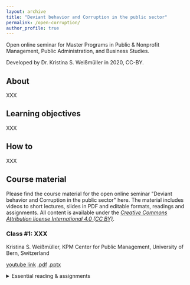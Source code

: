 ```yaml
---
layout: archive
title: "Deviant behavior and Corruption in the public sector"
permalink: /open-corruption/
author_profile: true
---
```


Open online seminar for Master Programs in Public & Nonprofit Management, Public Administration, and Business Studies. 

Developed by Dr. Kristina S. Weißmüller in 2020, CC-BY.



About
--------

XXX

Learning objectives
--------

XXX

How to
--------

XXX

Course material
--------

Please find the course material for the open online seminar "Deviant behavior and Corruption in the public sector" here. The material includes videos to short lectures, slides in PDF and editable formats, readings and assignments. All content is available under the *[Creative Commons Attribution license International 4.0 (CC BY)](https://www.wiwiss.fu-berlin.de/forschung/organized-creativity/index.html)*. 

### Class #1: **XXX**

Kristina S. Weißmüller, KPM Center for Public Management, University of Bern, Switzerland

[youtube link](https://xxx.com)
[.pdf](https://xxx.com)
[.pptx](https://xxx.com)

<details><summary>Essential reading & assignments</summary>
XXX
XXX
</details>










